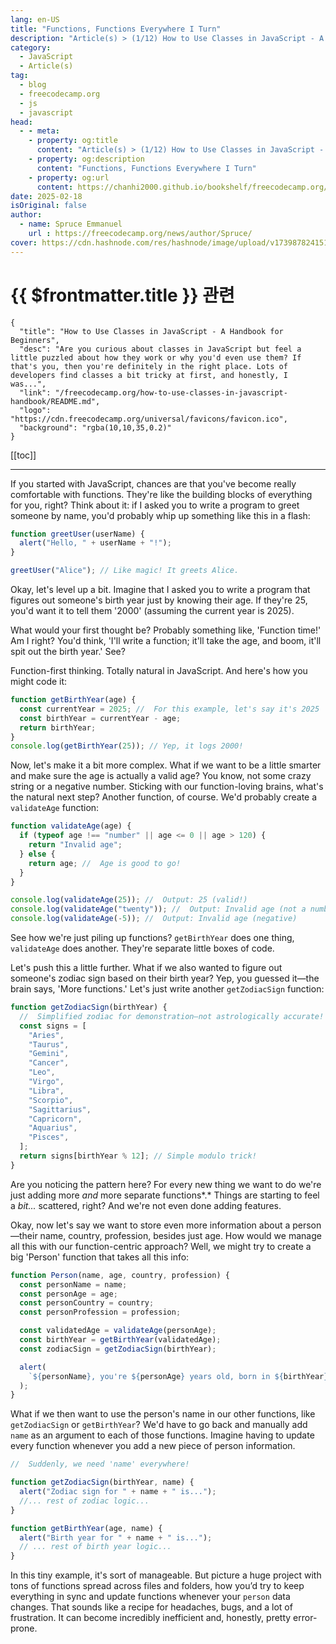 ```yaml
---
lang: en-US
title: "Functions, Functions Everywhere I Turn"
description: "Article(s) > (1/12) How to Use Classes in JavaScript - A Handbook for Beginners"
category:
  - JavaScript
  - Article(s)
tag:
  - blog
  - freecodecamp.org
  - js
  - javascript
head:
  - - meta:
    - property: og:title
      content: "Article(s) > (1/12) How to Use Classes in JavaScript - A Handbook for Beginners"
    - property: og:description
      content: "Functions, Functions Everywhere I Turn"
    - property: og:url
      content: https://chanhi2000.github.io/bookshelf/freecodecamp.org/how-to-use-classes-in-javascript-handbook/functions-functions-everywhere-i-turn.html
date: 2025-02-18
isOriginal: false
author:
  - name: Spruce Emmanuel
    url : https://freecodecamp.org/news/author/Spruce/
cover: https://cdn.hashnode.com/res/hashnode/image/upload/v1739878241514/a725b4af-8061-49c2-9575-2aa4096acb74.png
---
```


# {{ $frontmatter.title }} 관련

```component VPCard
{
  "title": "How to Use Classes in JavaScript - A Handbook for Beginners",
  "desc": "Are you curious about classes in JavaScript but feel a little puzzled about how they work or why you'd even use them? If that's you, then you're definitely in the right place. Lots of developers find classes a bit tricky at first, and honestly, I was...",
  "link": "/freecodecamp.org/how-to-use-classes-in-javascript-handbook/README.md",
  "logo": "https://cdn.freecodecamp.org/universal/favicons/favicon.ico",
  "background": "rgba(10,10,35,0.2)"
}
```

[[toc]]

---

<SiteInfo
  name="How to Use Classes in JavaScript - A Handbook for Beginners"
  desc="Are you curious about classes in JavaScript but feel a little puzzled about how they work or why you'd even use them? If that's you, then you're definitely in the right place. Lots of developers find classes a bit tricky at first, and honestly, I was..."
  url="https://freecodecamp.org/news/how-to-use-classes-in-javascript-handbook#heading-functions-functions-everywhere-i-turn"
  logo="https://cdn.freecodecamp.org/universal/favicons/favicon.ico"
  preview="https://cdn.hashnode.com/res/hashnode/image/upload/v1739878241514/a725b4af-8061-49c2-9575-2aa4096acb74.png"/>

If you started with JavaScript, chances are that you've become really comfortable with functions. They're like the building blocks of everything for you, right? Think about it: if I asked you to write a program to greet someone by name, you'd probably whip up something like this in a flash:

```js
function greetUser(userName) {
  alert("Hello, " + userName + "!");
}

greetUser("Alice"); // Like magic! It greets Alice.
```

Okay, let's level up a bit. Imagine that I asked you to write a program that figures out someone's birth year just by knowing their age. If they're 25, you'd want it to tell them '2000' (assuming the current year is 2025).

What would your first thought be? Probably something like, 'Function time!' Am I right? You'd think, 'I'll write a function; it'll take the age, and boom, it'll spit out the birth year.' See?

Function-first thinking. Totally natural in JavaScript. And here's how you might code it:

```js
function getBirthYear(age) {
  const currentYear = 2025; //  For this example, let's say it's 2025
  const birthYear = currentYear - age;
  return birthYear;
}
console.log(getBirthYear(25)); // Yep, it logs 2000!
```

<CodePen
  user="Spruce_khalifa"
  slug-hash="gbOYvvo"
  title="Birth Year Program Simple version"
  :default-tab="['css','result']"
  :theme="$isDarkmode ? 'dark': 'light'"/>

Now, let's make it a bit more complex. What if we want to be a little smarter and make sure the age is actually a valid age? You know, not some crazy string or a negative number. Sticking with our function-loving brains, what's the natural next step? Another function, of course. We'd probably create a `validateAge` function:

```js
function validateAge(age) {
  if (typeof age !== "number" || age <= 0 || age > 120) {
    return "Invalid age";
  } else {
    return age; //  Age is good to go!
  }
}

console.log(validateAge(25)); //  Output: 25 (valid!)
console.log(validateAge("twenty")); //  Output: Invalid age (not a number)
console.log(validateAge(-5)); //  Output: Invalid age (negative)
```

<CodePen
  user="Spruce_khalifa"
  slug-hash="xbxKYjZ"
  title="Birth Year Program with Age Validation"
  :default-tab="['css','result']"
  :theme="$isDarkmode ? 'dark': 'light'"/>

See how we're just piling up functions? `getBirthYear` does one thing, `validateAge` does another. They're separate little boxes of code.

Let's push this a little further. What if we also wanted to figure out someone's zodiac sign based on their birth year? Yep, you guessed it—the brain says, 'More functions.' Let's just write another `getZodiacSign` function:

```js
function getZodiacSign(birthYear) {
  //  Simplified zodiac for demonstration—not astrologically accurate! 😉
  const signs = [
    "Aries",
    "Taurus",
    "Gemini",
    "Cancer",
    "Leo",
    "Virgo",
    "Libra",
    "Scorpio",
    "Sagittarius",
    "Capricorn",
    "Aquarius",
    "Pisces",
  ];
  return signs[birthYear % 12]; // Simple modulo trick!
}
```

<CodePen
  user="Spruce_khalifa"
  slug-hash="RNwbQxg"
  title="Birth Year Program"
  :default-tab="['css','result']"
  :theme="$isDarkmode ? 'dark': 'light'"/>

Are you noticing the pattern here? For every new thing we want to do we're just adding more *and* more separate functions*.* Things are starting to feel a *bit...* scattered, right? And we're not even done adding features.

Okay, now let's say we want to store even more information about a person—their name, country, profession, besides just age. How would we manage all this with our function-centric approach? Well, we might try to create a big 'Person' function that takes all this info:

```js
function Person(name, age, country, profession) {
  const personName = name;
  const personAge = age;
  const personCountry = country;
  const personProfession = profession;

  const validatedAge = validateAge(personAge);
  const birthYear = getBirthYear(validatedAge);
  const zodiacSign = getZodiacSign(birthYear);

  alert(
    `${personName}, you're ${personAge} years old, born in ${birthYear}, zodiac sign: ${zodiacSign}!`
  );
}
```

What if we then want to use the person's name in our other functions, like `getZodiacSign` or `getBirthYear`? We'd have to go back and manually add `name` as an argument to each of those functions. Imagine having to update every function whenever you add a new piece of person information.

```js
//  Suddenly, we need 'name' everywhere!

function getZodiacSign(birthYear, name) {
  alert("Zodiac sign for " + name + " is...");
  //... rest of zodiac logic...
}

function getBirthYear(age, name) {
  alert("Birth year for " + name + " is...");
  // ... rest of birth year logic...
}
```

In this tiny example, it's sort of manageable. But picture a huge project with tons of functions spread across files and folders, how you’d try to keep everything in sync and update functions whenever your `person` data changes. That sounds like a recipe for headaches, bugs, and a lot of frustration. It can become incredibly inefficient and, honestly, pretty error-prone.
